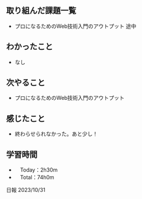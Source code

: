 ## 取り組んだ課題一覧
- プロになるためのWeb技術入門のアウトプット 途中

## わかったこと
- なし
  
## 次やること
- プロになるためのWeb技術入門のアウトプット

## 感じたこと
- 終わらせられなかった。あと少し！

## 学習時間
- 　Today：2h30m
- 　Total：74h0m

日報 2023/10/31
